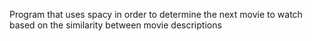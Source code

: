 Program that uses spacy in order to determine the next movie to watch based on the similarity between movie descriptions
